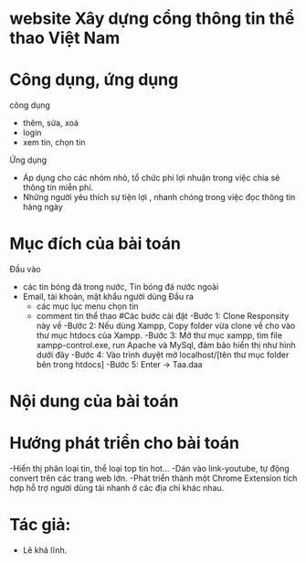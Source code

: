 # website Xây dựng cổng thông tin thể thao Việt Nam

# Công dụng, ứng dụng
công dụng
  - thêm, sửa, xoá
  - login
  - xem tin, chọn tin
  
Ứng dụng
  - Áp dụng cho các nhóm nhỏ, tổ chức phi lợi nhuận trong việc chia sẻ thông tin miễn phí.
  - Những người yêu thích sự tiện lợi , nhanh chóng trong việc đọc thông tin hàng ngày

# Mục đích của bài toán
Đầu vào
  - các tin bóng đá trong nước, Tin bóng đá nước ngoài
  - Email, tài khoản, mật khẩu người dùng
Đầu ra
    - các mục lục menu chọn tin
    - comment tin thể thao
#Các bước cài đặt
-Bước 1: Clone Responsity này về
-Bước 2: Nếu dùng Xampp, Copy folder vừa clone về cho vào thư mục htdocs của Xampp.
-Bước 3: Mở thư mục xampp, tìm file xampp-control.exe, run Apache và MySql, đảm bảo hiển thị như hình dưới đây
-Bước 4: Vào trình duyệt mở localhost/[tên thư mục folder bên trong htdocs]
-Bước 5: Enter -> Taa.daa
# Nội dung của bài toán

# Hướng phát triển cho bài toán
-Hiển thị phân loại tin, thể loại top tin hot...
-Dán vào link-youtube, tự động convert trên các trang web lớn.
-Phát triển thành một Chrome Extension tích hợp hỗ trợ người dùng tải nhanh ở các địa chỉ khác nhau.

# Tác giả:
- Lê khả lĩnh.



